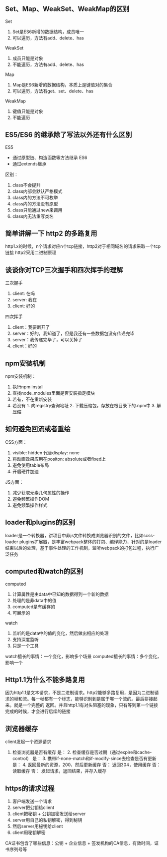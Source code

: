 ## Set、Map、WeakSet、WeakMap的区别

Set
1. Set是ES6新增的数据结构，成员唯一
2. 可以遍历，方法有add、delete、has

WeakSet
1. 成员只能是对象
2. 不能遍历，方法有add、delete、has

Map
1. Map是ES6新增的数据结构，本质上是键值对的集合
2. 可以遍历，方法有get、set、delete、has

WeakMap
1. 键值只能是对象
2. 不能遍历


## ES5/ES6 的继承除了写法以外还有什么区别

ES5 
- 通过原型链、构造函数等方法继承
ES6
- 通过extends继承

区别：
1. class不会提升
2. class内部会默认严格模式
3. class内的方法不可枚举
4. class内的方法没有原型
5. class只能通过new来调用
6. class内无法重写类名



## 简单讲解一下 http2 的多路复用

http1.x的时候，n个请求对应n个tcp链接，http2对于相同域名的请求采取一个tcp链接
http2采用二进制原理


## 谈谈你对TCP三次握手和四次挥手的理解

三次握手
1. client: 在吗
2. server: 我在
3. client: 好的

四次挥手
1. client：我要断开了
2. server：好的，我知道了，但是我还有一些数据包没有传递完毕
3. server：我传递完毕了，可以关掉了
4. client：好的

## npm安装机制

npm安装机制：
1. 执行npm install
2. 查找node_modules里面是否安装指定模块
  1. 若有，不在重新安装
  2. 若没有
    1. 向registry查询地址
    2. 下载压缩包，存放在根目录下的.npm中
    3. 解压缩

## 如何避免回流或者重绘

CSS方面：
1. visible: hidden 代替display: none
2. 将动画效果应用在positon: absolute或者fixed上
3. 避免使用table布局
4. 开启硬件加速

JS方面：
1. 减少获取元素几何属性的操作
2. 避免频繁操作DOM
3. 避免频繁操作样式


## loader和plugins的区别

loader是一个转换器，讲项目中非js文件转换成浏览器识别的文件，比如scss-loader
plugins扩展器，是丰富webpack整体的打包、编译能力，针对的是loader结束以后的处理，基于事件处理的工作机制，监听webpack的打包过程，执行广泛任务


## computed和watch的区别

computed
1. 计算属性是由data中已知的数据得到一个新的数据
2. 处理的是非data中的值
3. computed是有缓存的
4. 可展示的

watch
1. 监听的是data中的值的变化，然后做出相应的处理
2. 支持深度监听
3. 只是一个工具


watch擅长的事情：一个变化，影响多个场景
computed擅长的事情：多个变化，影响一个


## Http1.1为什么不能多路复用

因为http1.1是文本请求，不是二进制请求。http2能够多路复用，是因为二进制请求的帧和流。每一帧都有一个标志，能够识别到是属于哪一个流的。最后拼接起来。就是一个完整的
返回。并且http1.1有对头阻塞的现象，只有等到第一个链接完成的时候，才会进行后续的链接


## 浏览器缓存

client发起一个资源请求
1. 检查浏览器是否有缓存
  是：
    2. 检查缓存是否过期（通过expire和cache-control）
      是：
        3. 携带if-none-match和if-modify-since去检查是否有更新
          是：
            4. 返回最新的资源，200，然后更新缓存
          否：
            返回304，使用缓存
      否：
        读取缓存
  否：
    发起请求，返回结果，并存入缓存


## https的请求过程

1. 客户端发送一个请求
2. server把公钥给client
3. client把秘钥 + 公钥加密发送给server
4. server用自己的私钥解密，得到秘钥
5. 然后server用秘钥给client
6. client用秘钥解密

CA证书包含了哪些信息：公钥 + 企业信息 + 签发机构的CA信息，有效时间，证书序列号等

